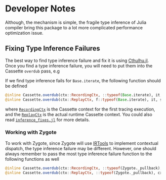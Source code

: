 # Developer Notes

Although, the mechanism is simple, the fragile type inference of Julia compiler bring this package to a lot more complicated
performance optimization issue.

## Fixing Type Inference Failures
The best way to find type inference failure and fix it is using [Cthulhu.jl](https://github.com/JuliaDebug/Cthulhu.jl). Once you find a type inference failure, you will need to put them into the Cassette `overdub` pass, e.g

If we find type inference fails for `Base.iterate`, the following function should be defined

```julia
@inline Cassette.overdub(ctx::RecordingCtx, ::typeof(Base.iterate), it, st) = iterate(it, st)
@inline Cassette.overdub(ctx::ReplayCtx, f::typeof(Base.iterate), it, st) = iterate(it, st)
```

where [`RecordingCtx`](@ref) is the Cassette context for the first tracing execution, and the [`ReplayCtx`](@ref) is the actual
runtime Cassette context. You could also read [`inference_fixes.jl`]() for more details.

### Working with Zygote
To work with Zygote, since Zygote will use [IRTools](https://github.com/MikeInnes/IRTools.jl) to implement contextual dispatch,
the type inference failure may be different. However, one should always remember to pass the most type inference failure function to the following functions as well

```julia
@inline Cassette.overdub(ctx::RecordingCtx, ::typeof(Zygote._pullback), cx::Zygote.AContext, ::typeof(Base.iterate), it, st) = Zygote._pullback(cx, Base.iterate, it, st)
@inline Cassette.overdub(ctx::ReplayCtx, ::typeof(Zygote._pullback), cx::Zygote.AContext, ::typeof(Base.iterate), it, st) = Zygote._pullback(cx, Base.iterate, it, st)
```
